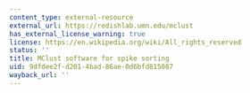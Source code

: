 ```yaml
---
content_type: external-resource
external_url: https://redishlab.umn.edu/mclust
has_external_license_warning: true
license: https://en.wikipedia.org/wiki/All_rights_reserved
status: ''
title: MClust software for spike sorting
uid: 9dfdee2f-d201-4bad-86ae-0d6bfd815087
wayback_url: ''
---
```

